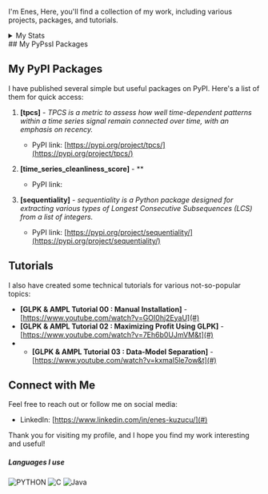 

I'm Enes, 
Here, you'll find a collection of my work, including various projects, packages, and tutorials.

<details>
<summary> My Stats</summary>
<img src='https://github-readme-stats.vercel.app/api?username=karaposu&theme=dracula' style='witdh:2000px' >
</details>

<detail>
   ## My PyPssI Packages
</detail>

<detail>

## My PyPI Packages

I have published several simple but useful packages on PyPI. Here's a list of them for quick access:

1. **[tpcs]** - *TPCS is a metric to assess how well time-dependent patterns within a time series signal remain connected over time, with an emphasis on recency.*
   - PyPI link: [https://pypi.org/project/tpcs/](https://pypi.org/project/tpcs/)
 
2. **[time_series_cleanliness_score]** - **
   - PyPI link: []()
   
3. **[sequentiality]** - *sequentiality is a Python package designed for extracting various types of Longest Consecutive Subsequences (LCS) from a list of integers.*
   - PyPI link: [https://pypi.org/project/sequentiality/](https://pypi.org/project/sequentiality/)
  


## Tutorials

I also have created some technical tutorials for various not-so-popular topics:

- **[GLPK & AMPL Tutorial 00 : Manual Installation]** - [https://www.youtube.com/watch?v=GOI0hj2EyaU](#)
- **[GLPK & AMPL Tutorial 02 : Maximizing Profit Using GLPK]** - [https://www.youtube.com/watch?v=7Eh6b0UJmVM&t](#)
- - **[GLPK & AMPL Tutorial 03 : Data-Model Separation]** - [https://www.youtube.com/watch?v=kxmaI5le7ow&t](#)


## Connect with Me

Feel free to reach out or follow me on social media:

- LinkedIn: [https://www.linkedin.com/in/enes-kuzucu/](#)

Thank you for visiting my profile, and I hope you find my work interesting and useful!


##### Languages I use

![PYTHON](https://img.shields.io/badge/-Python-222222?style=flat&logo=python)  ![C](https://img.shields.io/badge/-c-222222?style=flat&logo=c) ![Java](https://img.shields.io/badge/-Java-222222?style=flat&logo=Java)






